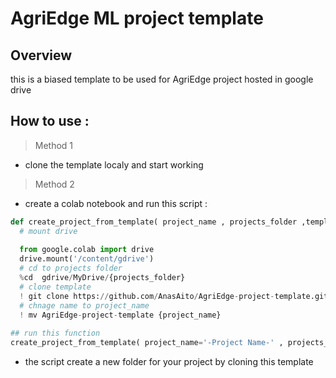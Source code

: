 # AgriEdge ML project template 
## Overview 
this is a biased template to be used for AgriEdge project hosted in google drive 
## How to use : 
> Method 1
- clone the template localy and start working 
> Method 2 
- create a colab notebook and run this script : 
```python
def create_project_from_template( project_name , projects_folder ,template_path = 'https://github.com/AnasAito/AgriEdge-project-template.git' ):
  # mount drive 
  
  from google.colab import drive
  drive.mount('/content/gdrive')
  # cd to projects folder 
  %cd  gdrive/MyDrive/{projects_folder} 
  # clone template 
  ! git clone https://github.com/AnasAito/AgriEdge-project-template.git
  # chnage name to project_name
  ! mv AgriEdge-project-template {project_name}
  
## run this function
create_project_from_template( project_name='-Project Name-' , projects_folder ='-Parent folder-',template_path = 'https://github.com/AnasAito/AgriEdge-project-template.git' )
```
- the script create a new folder for your project by cloning this template 
